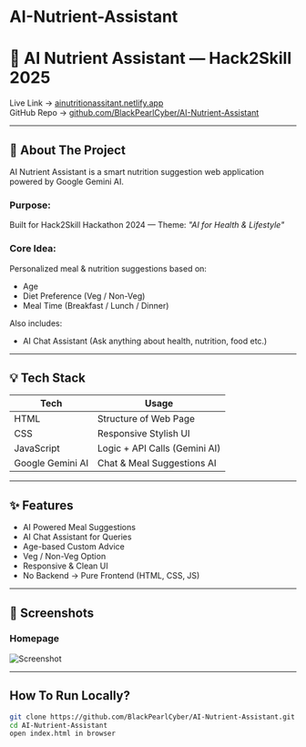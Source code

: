 # AI-Nutrient-Assistant
# 🥗 AI Nutrient Assistant — Hack2Skill 2025

Live Link → [ainutritionassitant.netlify.app](https://ainutritionassitant.netlify.app/)  
GitHub Repo → [github.com/BlackPearlCyber/AI-Nutrient-Assistant](https://github.com/BlackPearlCyber/AI-Nutrient-Assistant)

---

## 🚀 About The Project

AI Nutrient Assistant is a smart nutrition suggestion web application powered by Google Gemini AI.

### Purpose:
Built for Hack2Skill Hackathon 2024 — Theme: *"AI for Health & Lifestyle"*

### Core Idea:
Personalized meal & nutrition suggestions based on:
- Age
- Diet Preference (Veg / Non-Veg)
- Meal Time (Breakfast / Lunch / Dinner)

Also includes:
- AI Chat Assistant (Ask anything about health, nutrition, food etc.)

---

## 💡 Tech Stack

| Tech       | Usage                            |
|------------|---------------------------------|
| HTML       | Structure of Web Page           |
| CSS        | Responsive Stylish UI           |
| JavaScript | Logic + API Calls (Gemini AI)   |
| Google Gemini AI | Chat & Meal Suggestions AI |

---

## ✨ Features

- AI Powered Meal Suggestions
- AI Chat Assistant for Queries
- Age-based Custom Advice
- Veg / Non-Veg Option
- Responsive & Clean UI
- No Backend → Pure Frontend (HTML, CSS, JS)

---

## 📸 Screenshots

### Homepage
![Screenshot](./assests/preview.png)

---

## How To Run Locally?

```bash
git clone https://github.com/BlackPearlCyber/AI-Nutrient-Assistant.git
cd AI-Nutrient-Assistant
open index.html in browser
